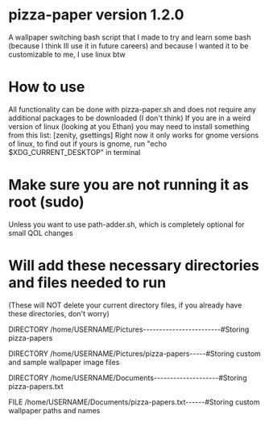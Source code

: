 # pizza-paper version 1.2.0
A wallpaper switching bash script that I made to try and learn some bash (because I think Ill use it in future careers) and because I wanted it to be customizable to me, I use linux btw

# How to use
All functionality can be done with pizza-paper.sh and does not require any additional packages to be downloaded (I don't think)
If you are in a weird version of linux (looking at you Ethan) you may need to install something from this list: [zenity, gsettings]
Right now it only works for gnome versions of linux, to find out if yours is gnome, run "echo $XDG_CURRENT_DESKTOP" in terminal

# Make sure you are not running it as root (sudo)
Unless you want to use path-adder.sh, which is completely optional for small QOL changes

# Will add these necessary directories and files needed to run
(These will NOT delete your current directory files, if you already have these directories, don't worry)

DIRECTORY /home/USERNAME/Pictures------------------------#Storing pizza-papers

DIRECTORY /home/USERNAME/Pictures/pizza-papers-----#Storing custom and sample wallpaper image files

DIRECTORY /home/USERNAME/Documents--------------------#Storing pizza-papers.txt

FILE /home/USERNAME/Documents/pizza-papers.txt------#Storing custom wallpaper paths and names
